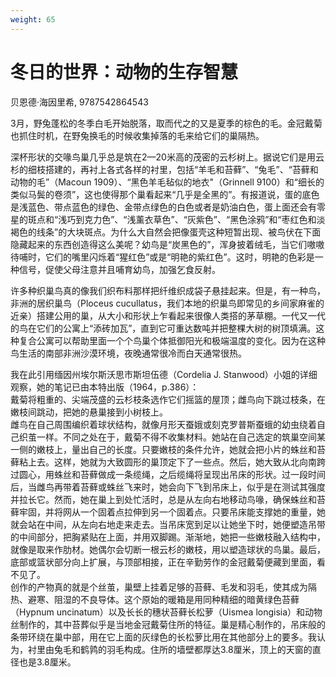 ```yaml
---
weight: 65
---
```

# 冬日的世界：动物的生存智慧

贝恩德·海因里希, 9787542864543

3月，野兔蓬松的冬季白毛开始脱落，取而代之的又是夏季的棕色的毛。金冠戴菊也抓住时机，在野兔换毛的时候收集掉落的毛来给它们的巢隔热。

深杯形状的交喙鸟巢几乎总是筑在2—20米高的茂密的云杉树上。据说它们是用云杉的细枝搭建的，再衬上各式各样的衬里，包括“羊毛和苔藓”、“兔毛”、“苔藓和动物的毛”（Macoun 1909）、“黑色羊毛毡似的地衣"（Grinnell 9100）和“细长的类似马鬓的卷须”，这也使得那个巢看起来“几乎是全黑的”。有报道说，蛋的底色是浅蓝色、带点蓝色的绿色、金带点绿色的白色或者是奶油白色，蛋上面还会有零星的斑点和“浅巧到克力色”、“浅薰衣草色”、“灰紫色”、“黑色涂鸦”和“枣红色和淡褐色的线条”的大块斑点。为什么大自然会把像蛋壳这种短暂出现、被鸟伏在下面隐藏起来的东西创造得这么美呢？幼鸟是“炭黑色的”，浑身披着绒毛，当它们嗷嗷待哺时，它们的嘴里闪烁着“猩红色”或是“明艳的紫红色”。这时，明艳的色彩是一种信号，促使父母注意并且哺育幼鸟，加强乞食反射。

许多种织巢鸟真的像我们织布料那样把纤维织成袋子悬挂起来。但是，有一种鸟，非洲的居织巢鸟（Ploceus cucullatus，我们本地的织巢鸟即常见的乡间家麻雀的近亲）搭建公用的巢，从大小和形状上乍看起来很像人类搭的茅草棚。一代又一代的鸟在它们的公寓上“添砖加瓦”，直到它可重达数吨并把整棵大树的树顶填满。这种复合公寓可以帮助里面一个个鸟巢个体抵御阳光和极端温度的变化。因为在这种鸟生活的南部非洲沙漠环境，夜晚通常很冷而白天通常很热。

我在此引用缅因州埃尔斯沃思市斯坦伍德（Cordelia J. Stanwood）小姐的详细观察，她的笔记已由本特出版（1964，p.386）：  
戴菊将粗重的、尖端茂盛的云杉枝条选作它们摇篮的屋顶；雌鸟向下跳过枝条，在嫩枝间跳动，把她的悬巢接到小树枝上。  
雌鸟在自己周围编织着球状结构，就像月形天蚕娥或刻克罗普斯蚕蛾的幼虫绕着自己织茧一样。不同之处在于，戴菊不得不收集材料。她站在自己选定的筑巢空间某一侧的嫩枝上，量出自己的长度。只要嫩枝的条件允许，她就会把小片的蛛丝和苔藓粘上去。这样，她就为大致圆形的巢顶定下了一些点。然后，她大致从北向南跨过圆心，用蛛丝和苔藓做成一条缆绳，之后缆绳将呈现出吊床的形状。过一段时间后，当雌鸟再带着苔藓或蛛丝飞来时，她会向下飞到吊床上，似乎是在测试其强度并拉长它。然而，她在巢上到处忙活时，总是从左向右地移动鸟喙，确保蛛丝和苔藓牢固，并将网从一个固着点拉伸到另一个固着点。只要吊床能支撑她的重量，她就会站在中间，从左向右地走来走去。当吊床宽到足以让她坐下时，她便塑造吊带的中间部分，把胸紧贴在上面，并用双脚踢。渐渐地，她把一些嫩枝融入结构中，就像是取来作肋材。她偶尔会切断一根云杉的嫩枝，用以塑造球状的鸟巢。最后，底部或篮状部分向上扩展，与顶部相接，正在辛勤劳作的金冠戴菊便藏到里面，看不见了。  
创作的产物真的就是个丝茧，巢壁上挂着足够的苔藓、毛发和羽毛，使其成为隔热、避寒、阻湿的不良导体。这个原始的暖箱是用同种精细的暗黄绿色苔藓（Hypnum uncinatum）以及长长的穗状苔藓长松萝（Uismea longisia）和动物丝制作的，其中苔葬似乎是当地金冠戴菊住所的特征。巢是精心制作的，吊床般的条带环绕在巢中部，用在它上面的灰绿色的长松萝比用在其他部分上的要多。我认为，衬里由兔毛和鹤鹑的羽毛构成。住所的墙壁都厚达3.8厘米，顶上的天窗的直径也是3.8厘米。
